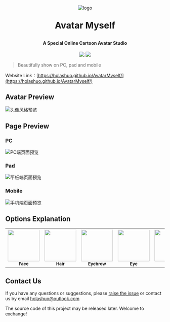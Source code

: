 <p align="center">
	<img alt="logo" src="https://holashuo.github.io/AvatarMyself/img/webImg/logo-medium.png">
</p>
<h1 align="center" style="margin: 30px 0 30px; font-weight: bold;">Avatar Myself</h1>
<h4 align="center">A Special Online Cartoon Avatar Studio</h4>
<p align="center">
	<a href="https://holashuo.github.io/AvatarMyself"><img src="https://img.shields.io/badge/AvatarMyself-v1.0.0-brightgreen.svg"></a>
	<a href="https://holashuo.github.io/AvatarMyself/LICENSE"><img src="https://img.shields.io/github/license/holashuo/AvatarMyself.svg"></a>
</p>




> Beautifully show on PC, pad  and mobile



Website Link：[https://holashuo.github.io/AvatarMyself/](https://holashuo.github.io/AvatarMyself/)



## Avatar Preview

![头像风格预览](https://holashuo.github.io/AvatarMyself/img/webImg/avatarShow.jpg)



## Page Preview

### PC

![PC端页面预览](https://holashuo.github.io/AvatarMyself/img/webImg/PCshow.png)



### Pad

![平板端页面预览](https://holashuo.github.io/AvatarMyself/img/webImg/PADshow.png)



### Mobile

![手机端页面预览](https://holashuo.github.io/AvatarMyself/img/webImg/PHONEshow.png)





## Options Explanation

<table>
  <tr>
    <td align="center"><img src="https://holashuo.github.io/AvatarMyself/img/organ/face.png" width="100px;" alt=""/><br /><sub><b>Face</b></sub><br /></td>
    <td align="center"><img src="https://holashuo.github.io/AvatarMyself/img/organ/hair.png" width="100px;" alt=""/><br /><sub><b>Hair</b></sub><br /></td>
    <td align="center"><img src="https://holashuo.github.io/AvatarMyself/img/organ/eyebrow.png" width="100px;" alt=""/><br /><sub><b>Eyebrow</b></sub><br /></td>
    <td align="center"><img src="https://holashuo.github.io/AvatarMyself/img/organ/eye.png" width="100px;" alt=""/><br /><sub><b>Eye</b></sub><br /></td>
    <td align="center"><img src="https://holashuo.github.io/AvatarMyself/img/organ/nose.png" width="100px;" alt=""/><br /><sub><b>Nose</b></sub><br /></td>
    <td align="center"><img src="https://holashuo.github.io/AvatarMyself/img/organ/mouth.png" width="100px;" alt=""/><br /><sub><b>Mouth</b></sub><br /></td>
    <td align="center"><img src="https://holashuo.github.io/AvatarMyself/img/organ/access.png" width="100px;" alt=""/><br /><sub><b>Make-up</b></sub><br /></td>
    <td align="center"><img src="https://holashuo.github.io/AvatarMyself/img/organ/body.png" width="100px;" alt=""/><br /><sub><b>Clothes</b></sub><br /></td>
    <td align="center"><img src="https://holashuo.github.io/AvatarMyself/img/organ/frame.png" width="100px;" alt=""/><br /><sub><b>Frame</b></sub><br /></td>
  </tr>
</table>




##  Contact Us

If you have any questions or suggestions, please [raise the issue](https://github.com/holashuo/avatarmyself/issues) or contact us by email holashuo@outlook.com

The source code of this project may be released later. Welcome to exchange!
